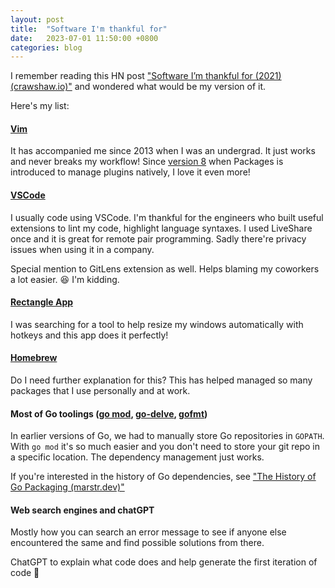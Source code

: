 ```yaml
---
layout: post
title:  "Software I'm thankful for"
date:   2023-07-01 11:50:00 +0800
categories: blog
---
```

I remember reading this HN post ["Software I’m thankful for (2021) (crawshaw.io)"](https://news.ycombinator.com/item?id=32953732) and wondered what would be my version of it.

Here's my list:

#### [Vim](https://www.vim.org/)

It has accompanied me since 2013 when I was an undergrad. It just works and never breaks my workflow! Since [version 8](https://vimhelp.org/version8.txt.html) when Packages is introduced to manage plugins natively, I love it even more!

#### [VSCode](https://code.visualstudio.com/)

I usually code using VSCode. I'm thankful for the engineers who built useful extensions to lint my code, highlight language syntaxes. I used LiveShare once and it is great for remote pair programming. Sadly there're privacy issues when using it in a company.

Special mention to GitLens extension as well. Helps blaming my coworkers a lot easier. :laughing: I'm kidding.

#### [Rectangle App](https://rectangleapp.com/)

I was searching for a tool to help resize my windows automatically with hotkeys and this app does it perfectly!

#### [Homebrew](https://brew.sh/)

Do I need further explanation for this? This has helped managed so many packages that I use personally and at work.

#### Most of Go toolings ([go mod](https://go.dev/ref/mod), [go-delve](https://github.com/go-delve/delve), [gofmt](https://pkg.go.dev/cmd/gofmt))

In earlier versions of Go, we had to manually store Go repositories in `GOPATH`. With `go mod` it's so much easier and you don't need to store your git repo in a specific location. The dependency management just works.

If you're interested in the history of Go dependencies, see ["The History of Go Packaging (marstr.dev)"](https://marstr.dev/posts/managing_go_packages/)

#### Web search engines and chatGPT

Mostly how you can search an error message to see if anyone else encountered the same and find possible solutions from there.

ChatGPT to explain what code does and help generate the first iteration of code :grimacing:
